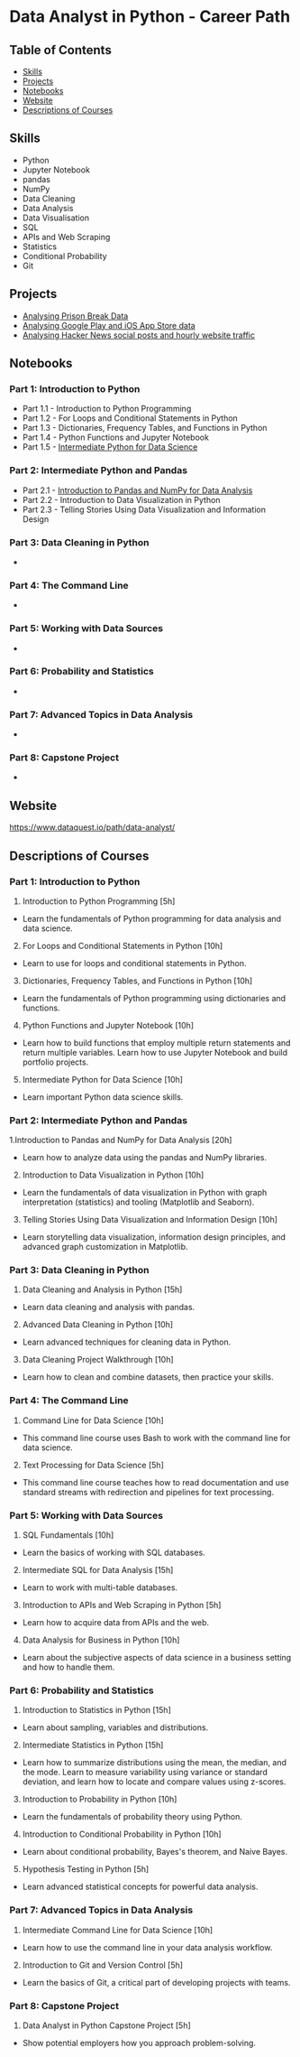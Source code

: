 # Data Analyst in Python - Career Path

## Table of Contents
- [Skills](#skills)
- [Projects](#projects)
- [Notebooks](#notebooks)
- [Website](#website)
- [Descriptions of Courses](#descriptions-of-courses)

## Skills

- Python
- Jupyter Notebook
- pandas
- NumPy
- Data Cleaning
- Data Analysis
- Data Visualisation
- SQL
- APIs and Web Scraping
- Statistics
- Conditional Probability
- Git

## Projects

- [Analysing Prison Break Data](https://github.com/oxbbar/course-data-analyst-in-python/tree/main/part_1/prisonbreak)
- [Analysing Google Play and iOS App Store data](https://github.com/oxbbar/course-data-analyst-in-python/tree/main/part_1/appstore)
- [Analysing Hacker News social posts and hourly website traffic](https://github.com/oxbbar/course-data-analyst-in-python/tree/main/part_1/hackernews)

## Notebooks

### Part 1: Introduction to Python
- Part 1.1 - Introduction to Python Programming
- Part 1.2 - For Loops and Conditional Statements in Python
- Part 1.3 - Dictionaries, Frequency Tables, and Functions in Python
- Part 1.4 - Python Functions and Jupyter Notebook
- Part 1.5 - [Intermediate Python for Data Science](https://github.com/oxbbar/course-data-analyst-in-python/blob/main/part_1/p1-5-intermediate-python-for-data-science.ipynb)

### Part 2: Intermediate Python and Pandas
- Part 2.1 - [Introduction to Pandas and NumPy for Data Analysis](https://github.com/oxbbar/course-data-analyst-in-python/blob/main/part_2/p2-1-introduction-to-pandas-and-numpy-for-data-analysis.ipynb)
- Part 2.2 - Introduction to Data Visualization in Python
- Part 2.3 - Telling Stories Using Data Visualization and Information Design

### Part 3: Data Cleaning in Python
- 

### Part 4: The Command Line
-

### Part 5: Working with Data Sources
-

### Part 6: Probability and Statistics
-

### Part 7: Advanced Topics in Data Analysis
-

### Part 8: Capstone Project
-

## Website

https://www.dataquest.io/path/data-analyst/

## Descriptions of Courses

### Part 1: Introduction to Python

1. Introduction to Python Programming [5h]
- Learn the fundamentals of Python programming for data analysis and data science.

2. For Loops and Conditional Statements in Python [10h]
- Learn to use for loops and conditional statements in Python.

3. Dictionaries, Frequency Tables, and Functions in Python [10h]
- Learn the fundamentals of Python programming using dictionaries and functions.

4. Python Functions and Jupyter Notebook [10h]
- Learn how to build functions that employ multiple return statements and return multiple variables. Learn how to use Jupyter Notebook and build portfolio projects.

5. Intermediate Python for Data Science [10h]
- Learn important Python data science skills.

### Part 2: Intermediate Python and Pandas

1.Introduction to Pandas and NumPy for Data Analysis [20h]
- Learn how to analyze data using the pandas and NumPy libraries.

2. Introduction to Data Visualization in Python [10h]
- Learn the fundamentals of data visualization in Python with graph interpretation (statistics) and tooling (Matplotlib and Seaborn).

3. Telling Stories Using Data Visualization and Information Design [10h]
- Learn storytelling data visualization, information design principles, and advanced graph customization in Matplotlib.

### Part 3: Data Cleaning in Python

1. Data Cleaning and Analysis in Python [15h]
- Learn data cleaning and analysis with pandas.

2. Advanced Data Cleaning in Python [10h]
- Learn advanced techniques for cleaning data in Python.

3. Data Cleaning Project Walkthrough [10h]
- Learn how to clean and combine datasets, then practice your skills.

### Part 4: The Command Line

1. Command Line for Data Science [10h]
- This command line course uses Bash to work with the command line for data science.

2. Text Processing for Data Science [5h]
-  This command line course teaches how to read documentation and use standard streams with redirection and pipelines for text processing.

### Part 5: Working with Data Sources

1. SQL Fundamentals [10h]
- Learn the basics of working with SQL databases.

2. Intermediate SQL for Data Analysis [15h]
- Learn to work with multi-table databases.

3. Introduction to APIs and Web Scraping in Python [5h]
- Learn how to acquire data from APIs and the web.

4. Data Analysis for Business in Python [10h]
- Learn about the subjective aspects of data science in a business setting and how to handle them.

### Part 6: Probability and Statistics

1. Introduction to Statistics in Python [15h]
- Learn about sampling, variables and distributions.

2. Intermediate Statistics in Python [15h]
- Learn how to summarize distributions using the mean, the median, and the mode. Learn to measure variability using variance or standard deviation, and learn how to locate and compare values using z-scores.

3. Introduction to Probability in Python [10h]
- Learn the fundamentals of probability theory using Python.

4. Introduction to Conditional Probability in Python [10h]
- Learn about conditional probability, Bayes's theorem, and Naive Bayes.

5. Hypothesis Testing in Python [5h]
- Learn advanced statistical concepts for powerful data analysis.

### Part 7: Advanced Topics in Data Analysis

1. Intermediate Command Line for Data Science [10h]
- Learn how to use the command line in your data analysis workflow.

2. Introduction to Git and Version Control [5h]
- Learn the basics of Git, a critical part of developing projects with teams.

### Part 8: Capstone Project

1. Data Analyst in Python Capstone Project [5h]
- Show potential employers how you approach problem-solving.
